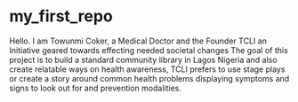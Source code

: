# my_first_repo
Hello.
I am Towunmi Coker, a Medical Doctor and the Founder TCLI an Initiative geared towards effecting needed societal changes
The goal of this project is to build a standard community library in Lagos Nigeria and also create relatable ways on health awareness, TCLI prefers to use stage plays or create a story around common health problems displaying symptoms and signs to look out for and prevention modalities.
